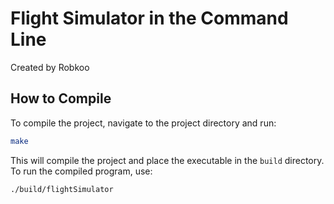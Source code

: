 # Flight Simulator in the Command Line

Created by Robkoo

## How to Compile

To compile the project, navigate to the project directory and run:

```sh
make
```

This will compile the project and place the executable in the `build` directory. To run the compiled program, use:

```sh
./build/flightSimulator
```